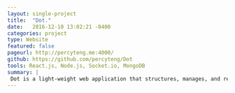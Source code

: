 ```yaml
---
layout: single-project
title:  "Dot."
date:   2016-12-10 13:02:21 -0400
categories: project
type: Website
featured: false
pageurl: http://percyteng.me:4000/
github: https://github.com/percyteng/Dot
tools: React.js, Node.js, Socket.io, MongoDB
summary: |
 Dot is a light-weight web application that structures, manages, and record meetings. This application also supports a google-doc-like functionality to deliver and synchronize notes/messages on screen for participants of the meeting in real time
---
```


